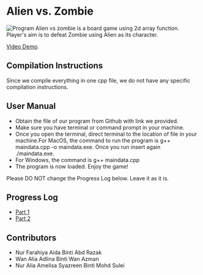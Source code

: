 # Alien vs. Zombie
<img src="alien vs zombie.jpg" alt="Program">
Alien vs zombie is a board game using 2d array function. Player's aim is to defeat Zombie using Alien as its character. 

[Video Demo](https://youtu.be/OXaZHbYp7n0).

## Compilation Instructions

Since we compile everything in one cpp file, we do not have any specific compilation instructions.

## User Manual

- Obtain the file of our program from Github with link we provided.
- Make sure you have terminal or command prompt in your machine.
- Once you open the terminal, direct terminal to the location of file in your machine.For MacOS, the command to run the program is g++ maindata.cpp -o maindata.exe. Once you run insert again ./maindata.exe. 
- For Windows, the command is g++ maindata.cpp
- The program is now loaded. Enjoy the game!

Please DO NOT change the Progress Log below. Leave it as it is.

## Progress Log

- [Part 1](PART1.md)
- [Part 2](PART2.md)

## Contributors

- Nur Farahiya Aida Binti Abd Razak
- Wan Alia Adlina Binti Wan Azman
- Nur Alia Amelisa Syazreen Binti Mohd Sulei